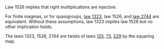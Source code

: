 Law 1526 implies that right multiplications are injective.

For finite magmas, or for quasigroups, [law 1323](https://teorth.github.io/equational_theories/implications/?1323), law 1526, and [law 2744](https://teorth.github.io/equational_theories/implications/?2744) are equivalent.  Without these assumptions, law 1323 implies law 1526 but no other implication holds.

The laws 1323, 1526, 2744 are twists of laws [125](https://teorth.github.io/equational_theories/implications/?125), [73](https://teorth.github.io/equational_theories/implications/?73), [229](https://teorth.github.io/equational_theories/implications/?229) by the squaring map.
